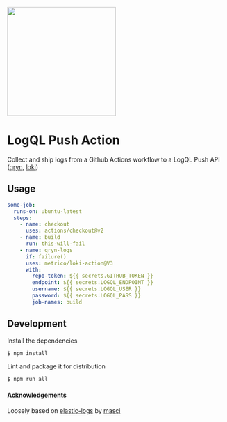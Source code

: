 <a href="https://qryn.dev" target="_blank"><img src='https://user-images.githubusercontent.com/1423657/218816262-e0e8d7ad-44d0-4a7d-9497-0d383ed78b83.png' width=250></a>

# LogQL Push Action

Collect and ship logs from a Github Actions workflow to a LogQL Push API ([qryn](https://qryn.metrico.in), [loki](https://grafana.com/oss/loki/))

## Usage

```yaml
some-job:
  runs-on: ubuntu-latest
  steps:
    - name: checkout
      uses: actions/checkout@v2
    - name: build
      run: this-will-fail
    - name: qryn-logs
      if: failure()
      uses: metrico/loki-action@V3
      with:
        repo-token: ${{ secrets.GITHUB_TOKEN }}
        endpoint: ${{ secrets.LOGQL_ENDPOINT }}
        username: ${{ secrets.LOGQL_USER }}
        password: ${{ secrets.LOGQL_PASS }}
        job-names: build
```

## Development

Install the dependencies

```bash
$ npm install
```

Lint and package it for distribution

```bash
$ npm run all
```


#### Acknowledgements

Loosely based on [elastic-logs](https://github.com/masci/elastic-logs) by [masci](https://github.com/masci)
